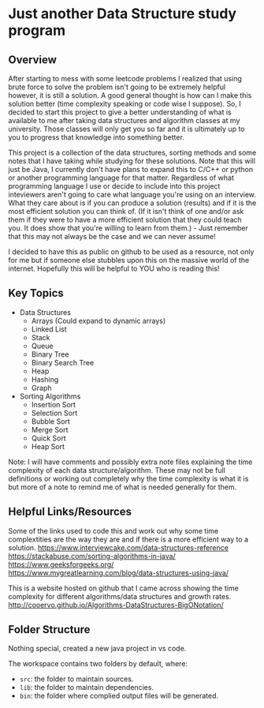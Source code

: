 # Just another Data Structure study program

## Overview

After starting to mess with some leetcode problems I realized that using brute force to solve the problem isn't going to be extremely helpful however, it is still a solution. A good general thought is how can I make this solution better (time complexity speaking or code wise I suppose). So, I decided to start this project to give a better understanding of what is available to me after taking data structures and algorithm classes at my university. Those classes will only get you so far and it is ultimately up to you to progress that knowledge into something better.

This project is a collection of the data structures, sorting methods and some notes that I have taking while studying for these solutions. Note that this will just be Java, I currently don't have plans to expand this to C/C++ or python or another programming language for that matter. Regardless of what programming language I use or decide to include into this project inteviewers aren't going to care what language you're using on an interview. What they care about is if you can produce a solution (results) and if it is the most efficient solution you can think of. (If it isn't think of one and/or ask them if they were to have a more efficient solution that they could teach you. It does show that you're willing to learn from them.) - Just remember that this may not always be the case and we can never assume!

I decided to have this as public on github to be used as a resource, not only for me but if someone else stubbles upon this on the massive world of the internet. Hopefully this will be helpful to YOU who is reading this!

## Key Topics
* Data Structures
    * Arrays (Could expand to dynamic arrays)
    * Linked List
    * Stack
    * Queue
    * Binary Tree
    * Binary Search Tree
    * Heap
    * Hashing
    * Graph
* Sorting Algorithms
    * Insertion Sort
    * Selection Sort
    * Bubble Sort
    * Merge Sort
    * Quick Sort
    * Heap Sort

Note: I will have comments and possibly extra note files explaining the time complexity of each data structure/algorithm. These may not be full definitions or working out completely why the time complexity is what it is but more of a note to remind me of what is needed generally for them.

## Helpful Links/Resources

Some of the links used to code this and work out why some time complextities are the way they are and if there is a more efficient way to a solution.
https://www.interviewcake.com/data-structures-reference
https://stackabuse.com/sorting-algorithms-in-java/
https://www.geeksforgeeks.org/
https://www.mygreatlearning.com/blog/data-structures-using-java/

This is a website hosted on github that I came across showing the time complexity for different algorithms/data structures and growth rates.
http://cooervo.github.io/Algorithms-DataStructures-BigONotation/

## Folder Structure

Nothing special, created a new java project in vs code.

The workspace contains two folders by default, where:

- `src`: the folder to maintain sources.
- `lib`: the folder to maintain dependencies.
- `bin`: the folder where complied output files will be generated.

